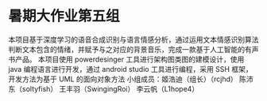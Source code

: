 # 暑期大作业第五组
本项目基于深度学习的语音合成识别与语言情感分析，通过运用文本情感识别算法判断文本包含的情绪，并赋予与之对应的背景音乐，完成一款基于人工智能的有声书产品。
本项目使用 powerdesinger 工具进行架构图类图的建模设计，使用 java 编程语言进行开发，通过 android studio 工具进行编程，采用 SSH 框架，开发方法为基于
UML 的面向对象方法
小组成员：姬浩迪（组长）（rcjhd）  陈沛东（soltyfish） 王丰羽（SwingingRoi） 李云帆（L1hope4）
